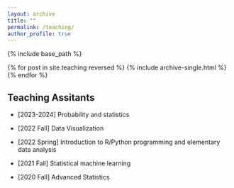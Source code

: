 ```yaml
---
layout: archive
title: ""
permalink: /teaching/
author_profile: true
---
```


{% include base_path %}

{% for post in site.teaching reversed %}
  {% include archive-single.html %}
{% endfor %}

## Teaching Assitants

- [2023-2024] Probability and statistics

- [2022 Fall] Data Visualization

- [2022 Spring] Introduction to R/Python programming and elementary data analysis

- [2021 Fall] Statistical machine learning

- [2020 Fall] Advanced Statistics


